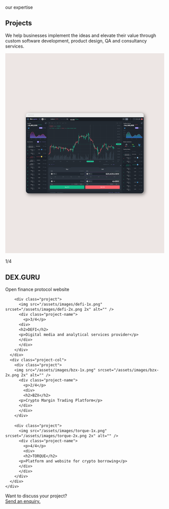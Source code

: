 <section id="projects">
<div class="projects">
  <div class="container">
    <div class="start-conversation">
        <p class="h2-text">our expertise</p>
    </div>
    <div class="project-head">
    <div class="project-col-head">
    <h1 class="selected-projects">Projects</h1>
    </div>
    <div class="project-col-head">
    <p>We help businesses implement the ideas and elevate their value through custom software development, product design, QA and consultancy services.</p>
    </div>
    </div>
    <div class="project-cols">
      <div class="project-col">
        <div class="project">
          <img src="/assets/images/dex-1x.png" srcset="/assets/images/dex-2x.png 2x" alt="" />
          <div class="project-name">
            <p>1/4</p>
            <div> 
              <h2>DEX.GURU</h2>
              <p>Open finance protocol website</p>
            </div>
          </div>
        </div>

        <div class="project">
          <img src="/assets/images/defi-1x.png" srcset="/assets/images/defi-2x.png 2x" alt="" />
          <div class="project-name">
            <p>3/4</p>
          <div>
          <h2>DEFI</h2>
          <p>Digital media and analytical services provider</p>
          </div>
          </div>
        </div>
      </div>
      <div class="project-col">
        <div class="project">
        <img src="/assets/images/bzx-1x.png" srcset="/assets/images/bzx-2x.png 2x" alt="" />
          <div class="project-name">
            <p>2/4</p>
            <div>
            <h2>BZX</h2>
          <p>Crypto Margin Trading Platform</p>
          </div>
          </div>
        </div>

        <div class="project">
          <img src="/assets/images/torque-1x.png" srcset="/assets/images/torque-2x.png 2x" alt="" />
          <div class="project-name">
            <p>4/4</p>
            <div>
            <h2>TORQUE</h2>
          <p>Platform and website for crypto borrowing</p>
          </div>
          </div>
        </div>
      </div>
    </div>

  </div>
  </div>

  <div class="project-down">
    <div class="container">
      <div class="project-foot-text">
        <div class="h2-text">Want to discuss your project?</div>
        <a class="mail" href="mailto:info@nordicsoft.ee"
              title="email" aria-label="email">Send an enquiry.</a>
      </div>
    </div>

  </div>
</section>
